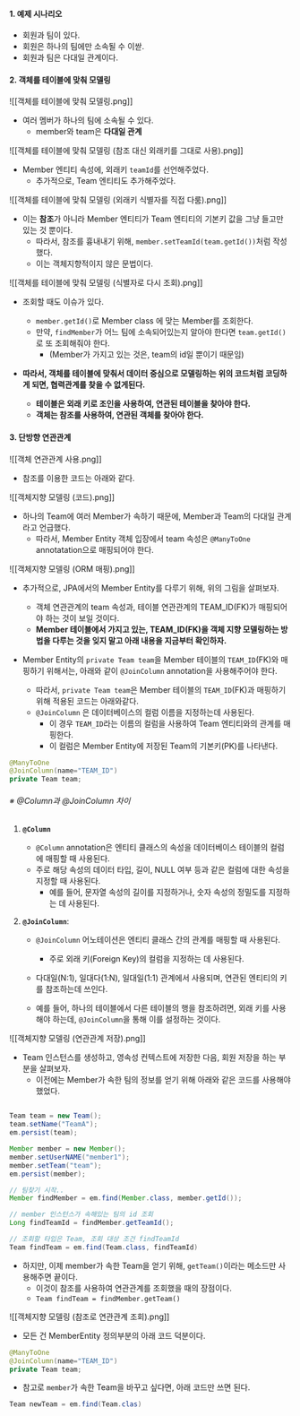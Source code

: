 
#### 1. 예제 시나리오

- 회원과 팀이 있다.
- 회원은 하나의 팀에만 소속될 수 이싿.
- 회원과 팀은 다대일 관계이다.


#### 2. 객체를 테이블에 맞춰 모델링

![[객체를 테이블에 맞춰 모델링.png]]
- 여러 멤버가 하나의 팀에 소속될 수 있다.
	- member와 team은 **다대일 관계**

![[객체를 테이블에 맞춰 모델링 (참조 대신 외래키를 그대로 사용).png]]
- Member 엔티티 속성에, 외래키 `teamId`를 선언해주었다.
	- 추가적으로, Team 엔티티도 추가해주었다.


![[객체를 테이블에 맞춰 모델링 (외래키 식별자를 직접 다룸).png]]
- 이는 **참조**가 아니라 Member 엔티티가 Team 엔티티의 기본키 값을 그냥 들고만 있는 것 뿐이다.
	- 따라서, 참조를 흉내내기 위해, `member.setTeamId(team.getId())`처럼 작성했다.
	- 이는 객체지향적이지 않은 문법이다.

![[객체를 테이블에 맞춰 모델링 (식별자로 다시 조회).png]]
- 조회할 때도 이슈가 있다.
	- `member.getId()`로 Member class 에 맞는 Member를 조회한다.
	- 만약, `findMember`가 어느 팀에 소속되어있는지 알아야 한다면 `team.getId()`로 또 조회해줘야 한다.
		- (Member가 가지고 있는 것은, team의 id일 뿐이기 때문임)

- **따라서, 객체를 테이블에 맞춰서 데이터 중심으로 모델링하는 위의 코드처럼 코딩하게 되면, 협력관계를 찾을 수 없게된다.**
	- **테이블은 외래 키로 조인을 사용하여, 연관된 테이블을 찾아야 한다.**
	- **객체는 참조를 사용하여, 연관된 객체를 찾아야 한다.**


#### 3. 단방향 연관관계

![[객체 연관관계 사용.png]]
- 참조를 이용한 코드는 아래와 같다.

![[객체지향 모델링 (코드).png]]
- 하나의 Team에 여러 Member가 속하기 때문에, Member과 Team의 다대일 관계라고 언급했다.
	- 따라서, Member Entity 객체 입장에서 team 속성은 `@ManyToOne` annotatation으로 매핑되어야 한다. 

![[객체지향 모델링 (ORM 매핑).png]]
- 추가적으로, JPA에서의 Member Entity를 다루기 위해, 위의 그림을 살펴보자.
	- 객체 연관관계의 team 속성과, 테이블 연관관계의 TEAM_ID(FK)가 매핑되어야 하는 것이 보일 것이다.
	- **Member 테이블에서 가지고 있는, TEAM_ID(FK)을 객체 지향 모델링하는 방법을 다루는 것을 잊지 말고 아래 내용을 지금부터 확인하자.**

- Member Entity의 `private Team team`을 Member 테이블의 `TEAM_ID`(FK)와 매핑하기 위해서는, 아래와 같이 `@JoinColumn` annotation을 사용해주어야 한다.
	- 따라서, `private Team team`은 Member 테이블의 `TEAM_ID`(FK)과 매핑하기 위해 적용된 코드는 아래와같다.
	- `@JoinColumn` 은 데이터베이스의 컬럼 이름을 지정하는데 사용된다. 
		- 이 경우 `TEAM_ID`라는 이름의 컬럼을 사용하여 Team 엔티티와의 관계를 매핑한다.
		- 이 컬럼은 Member Entity에 저장된 Team의 기본키(PK)를 나타낸다.

```java
@ManyToOne
@JoinColumn(name="TEAM_ID")
private Team team;
```

###### ※ @Column과 @JoinColumn 차이
1. **`@Column`**
    - `@Column` annotation은 엔티티 클래스의 속성을 데이터베이스 테이블의 컬럼에 매핑할 때 사용된다.
    - 주로 해당 속성의 데이터 타입, 길이, NULL 여부 등과 같은 컬럼에 대한 속성을 지정할 때 사용된다.
	    - 예를 들어, 문자열 속성의 길이를 지정하거나, 숫자 속성의 정밀도를 지정하는 데 사용된다.
    
2. **`@JoinColumn`**:
    - `@JoinColumn` 어노테이션은 엔티티 클래스 간의 관계를 매핑할 때 사용된다. 
	    - 주로 외래 키(Foreign Key)의 컬럼을 지정하는 데 사용된다.
    
	- 다대일(N:1), 일대다(1:N), 일대일(1:1) 관계에서 사용되며, 연관된 엔티티의 키를 참조하는데 쓰인다.
    - 예를 들어, 하나의 테이블에서 다른 테이블의 행을 참조하려면, 외래 키를 사용해야 하는데, `@JoinColumn`을 통해 이를 설정하는 것이다.


![[객체지향 모델링 (연관관계 저장).png]]

- Team 인스턴스를 생성하고, 영속성 컨텍스트에 저장한 다음, 회원 저장을 하는 부분을 살펴보자.
	- 이전에는 Member가 속한 팀의 정보를 얻기 위해 아래와 같은 코드를 사용해야 했었다.
```java

Team team = new Team();
team.setName("TeamA");
em.persist(team);

Member member = new Member();
member.setUserNAME("member1");
member.setTeam("team");
em.persist(member);

// 팀찾기 시작..
Member findMember = em.find(Member.class, member.getId());

// member 인스턴스가 속해있는 팀의 id 조회
Long findTeamId = findMember.getTeamId();

// 조회할 타입은 Team, 조회 대상 조건 findTeamId
Team findTeam = em.find(Team.class, findTeamId)
```

- 하지만, 이제 member가 속한 Team을 얻기 위해, `getTeam()`이라는 메소드만 사용해주면 끝이다.
	- 이것이 참조를 사용하여 연관관계를 조회했을 때의 장점이다.
	- `Team findTeam = findMember.getTeam()`

![[객체지향 모델링 (참조로 연관관계 조회).png]]

- 모든 건 MemberEntity 정의부분의 아래 코드 덕분이다.
```java
@ManyToOne
@JoinColumn(name="TEAM_ID")
private Team team;
```

- 참고로 `member`가 속한 Team을 바꾸고 싶다면, 아래 코드만 쓰면 된다.
```java
Team newTeam = em.find(Team.clas)
```

